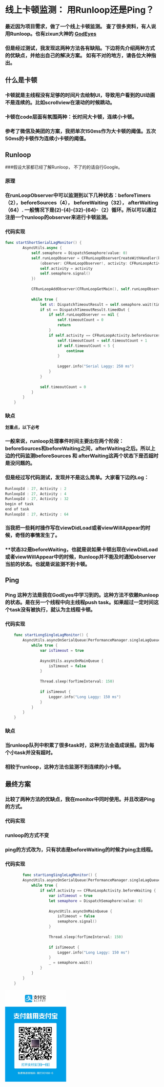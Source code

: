 # **线上卡顿监测： 用Runloop还是Ping？**

### 最近因为项目需求，做了一个线上卡顿监测。 查了很多资料，有人说用Runloop。也有zixun大神的 [GodEyes](https://github.com/zixun/GodEye)
### 但是经过测试，我发现这两种方法各有缺陷。下边将先介绍两种方式的优缺点，并给出自己的解决方案。 如有不对的地方，请各位大神指出。

## **什么是卡顿**
### 卡顿就是主线程没有足够的时间片去绘制UI，导致用户看到的UI动画不是连续的。比如scrollview在滚动的时候跳动。
### 卡顿在code层面有氛围两种：长时间大卡顿，连续小卡顿。
### 参考了微信及美团的方案，我把单次150ms作为大卡顿的阈值。五次50ms的卡顿作为连续小卡顿的阈值。


## **Runloop**
###假设大家都已经了解Runloop， 不了的的请自行Google。

### **原理**
### 在runLoopObserver中可以监测到以下几种状态：beforeTimers（2），beforeSources（4）， beforeWaiting（32）， afterWaiting（64）. 一般情况下是(2)-(4)-(32)-(64)-（2）循环。所以可以通过注册一个runloop的observer来进行卡顿监测。

### **代码实现**
```Swift
func startShortSerialLagMonitor() {
        AsyncUtils.async {
            self.semaphore = DispatchSemaphore(value: 0)
            self.runLoopObserver = CFRunLoopObserverCreateWithHandler(kCFAllocatorDefault, CFRunLoopActivity.allActivities.rawValue, true, 0, {
                (observer: CFRunLoopObserver!, activity: CFRunLoopActivity) -> Void in
                self.activity = activity
                self.semaphore.signal()
            })
            
            CFRunLoopAddObserver(CFRunLoopGetMain(), self.runLoopObserver, CFRunLoopMode.commonModes)
            
            while true {
                let st: DispatchTimeoutResult = self.semaphore.wait(timeout: .now() + DispatchTimeInterval.milliseconds(100))
                if st == DispatchTimeoutResult.timedOut {
                    if self.runLoopObserver == nil {
                        self.timeoutCount = 0
                        return
                    }
                    if self.activity == CFRunLoopActivity.beforeSources || self.activity == CFRunLoopActivity.afterWaiting {
                        self.timeoutCount = self.timeoutCount + 1
                        if self.timeoutCount < 5 {
                            continue
                        }

                        Logger.info("Serial Laggy: 250 ms")
                    }
                }
                
                self.timeoutCount = 0
            }
        }
    }
```
### **缺点**
**划重点，以下必考**
### 一般来说，runloop处理事件时间主要出在两个阶段：beforeSources和beforeWaiting之间，afterWaiting之后。所以上边的代码监测beforeSources 和 afterWaiting这两个状态下是否超时是没问题的。
### 但是经过写代码测试，发现并不是这么简单。大家看下边的Log：
```Swift
RunloopId : 27, Activity : 2
RunloopId : 27, Activity : 4
RunloopId : 27, Activity : 32
begin of task
end of task
RunloopId : 27, Activity : 64
```
### 当我把一些耗时操作写在viewDidLoad或者viewWillAppear的时候，奇怪的事情发生了。
### **状态32是beforeWaiting，也就是说如果卡顿出现在viewDidLoad或者viewWillAppear中的时候，Runloop并不能及时通知observer当前的状态。也就是说监测不到卡顿。

## **Ping**
### Ping 这种方法是我在GodEyes中学习到的。这种方法不依赖Runloop的状态。是在另一个线程中向主线程push task。如果超过一定时间这个task没有被执行，就认为主线程卡顿。

### **代码实现**
```Swift
    func startLongSingleLagMonitor() {
        AsyncUtils.asyncOnSerialQueue(PerformanceManager.singleLagQueue) {
            while true {
                var isTimeout = true
                    
                AsyncUtils.asyncOnMainQueue {
                    isTimeout = false
                }
                    
                Thread.sleep(forTimeInterval: 150)
                    
                if isTimeout {
                    Logger.info("Long Laggy: 150 ms")
                }
            }
        }
    }
```
### **缺点**
### 当runloop队列中积累了很多task时，这种方法会造成误报。因为每个小task并没有超时。
### 相较于runloop，这种方法也监测不到连续的小卡顿。

## **最终方案**
### 比较了两种方法的优缺点，我在monitor中同时使用。并且改进Ping的方式。

### **代码实现**
### runloop的方式不变
### ping的方式改为，只有状态是beforeWaiting的时候才ping主线程。
### **代码实现**
```Swift
        func startLongSingleLagMonitor() {
        AsyncUtils.asyncOnSerialQueue(PerformanceManager.singleLagQueue) {
            while true {
                if self.activity == CFRunLoopActivity.beforeWaiting {
                    var isTimeout = true
                    let semaphore = DispatchSemaphore(value: 0)
                    
                    AsyncUtils.asyncOnMainQueue {
                        isTimeout = false
                        semaphore.signal()
                    }
                    
                    Thread.sleep(forTimeInterval: 150)
                    
                    if isTimeout {
                        Logger.info("Long Laggy: 150 ms")
                    }
                    _ = semaphore.wait()
                }
            }
        }
    }
```


<img src="../Picture/AliPay.jpeg" width="200">

